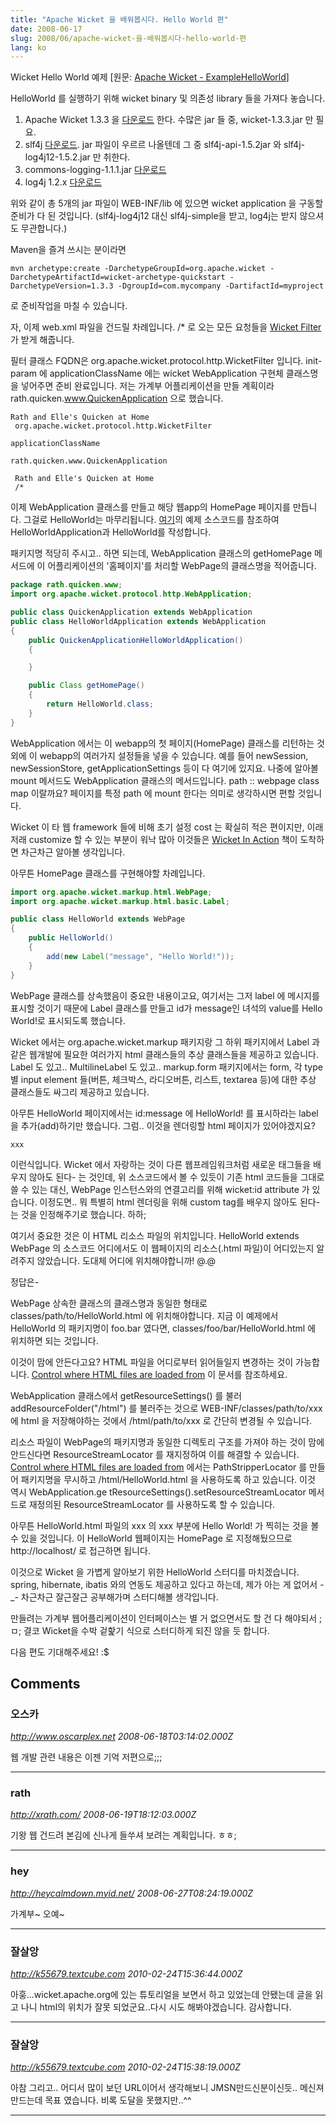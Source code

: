 ```yaml
---
title: "Apache Wicket 을 배워봅시다. Hello World 편"
date: 2008-06-17
slug: 2008/06/apache-wicket-을-배워봅시다-hello-world-편
lang: ko
---
```


Wicket Hello World 예제  [원문: [Apache Wicket - ExampleHelloWorld](http://wicket.apache.org/examplehelloworld.html)]

HelloWorld 를 실행하기 위해 wicket binary 및 의존성 library 들을 가져다 놓습니다.

1. Apache Wicket 1.3.3 을 [다운로드](http://www.apache.org/dyn/closer.cgi/wicket/1.3.3) 한다. 수많은 jar 들 중, wicket-1.3.3.jar 만 필요.
2. slf4j [다운로드](http://www.slf4j.org/download.html). jar 파일이 우르르 나올텐데 그 중 slf4j-api-1.5.2jar 와 slf4j-log4j12-1.5.2.jar 만 취한다.
3. commons-logging-1.1.1.jar [다운로드](http://commons.apache.org/downloads/download_logging.cgi)
4. log4j 1.2.x [다운로드](http://logging.apache.org/log4j/1.2/download.html)

위와 같이 총 5개의 jar 파일이 WEB-INF/lib 에 있으면 wicket application 을 구동할 준비가 다 된 것입니다. (slf4j-log4j12 대신 slf4j-simple을 받고, log4j는 받지 않으셔도 무관합니다.)

Maven을 즐겨 쓰시는 분이라면 


```
mvn archetype:create -DarchetypeGroupId=org.apache.wicket -DarchetypeArtifactId=wicket-archetype-quickstart -DarchetypeVersion=1.3.3 -DgroupId=com.mycompany -DartifactId=myproject
```


로 준비작업을 마칠 수 있습니다.

자, 이제 web.xml 파일을 건드릴 차례입니다. /* 로 오는 모든 요청들을 [Wicket Filter](http://wicket.apache.org/docs/wicket-1.3.2/wicket/apidocs/org/apache/wicket/protocol/http/WicketFilter.html) 가 받게 해줍니다.

필터 클래스 FQDN은 org.apache.wicket.protocol.http.WicketFilter 입니다. 
init-param 에 applicationClassName 에는 wicket WebApplication 구현체 클래스명을 넣어주면 준비 완료입니다. 저는 가계부 어플리케이션을 만들 계획이라 rath.quicken.www.QuickenApplication 으로 했습니다.


```
Rath and Elle's Quicken at Home
 org.apache.wicket.protocol.http.WicketFilter

applicationClassName

rath.quicken.www.QuickenApplication

 Rath and Elle's Quicken at Home
 /*
```


이제 WebApplication 클래스를 만들고 해당 웹app의 HomePage 페이지를 만듭니다.
그걸로 HelloWorld는 마무리됩니다. [여기](http://wicket.apache.org/examplehelloworld.html)의 예제 소스코드를 참조하여 HelloWorldApplication과 HelloWorld를 작성합니다. 

패키지명 적당히 주시고.. 하면 되는데, WebApplication 클래스의 getHomePage 메서드에 이 어플리케이션의 '홈페이지'를 처리할 WebPage의 클래스명을 적어줍니다. 


```java
package rath.quicken.www;
import org.apache.wicket.protocol.http.WebApplication;

public class QuickenApplication extends WebApplication
public class HelloWorldApplication extends WebApplication
{
    public QuickenApplicationHelloWorldApplication()
    {

    }

    public Class getHomePage()
    {
        return HelloWorld.class;
    }
}
```



WebApplication 에서는 이 webapp의 첫 페이지(HomePage) 클래스를 리턴하는 것 외에 이 webapp의 여러가지 설정들을 넣을 수 있습니다. 예를 들어 newSession, newSessionStore, getApplicationSettings 등이 다 여기에 있지요. 나중에 알아볼 mount 메서드도 WebApplication 클래스의 메서드입니다. path :: webpage class map 이랄까요? 페이지를 특정 path 에 mount 한다는 의미로 생각하시면 편할 것입니다.

Wicket 이 타 웹 framework 들에 비해 초기 설정 cost 는 확실히 적은 편이지만, 이래저래 customize 할 수 있는 부분이 워낙 많아 이것들은 [Wicket In Action](http://www.amazon.com/Wicket-Action-Martijn-Dashorst/dp/1932394982) 책이 도착하면 차근차근 알아볼 생각입니다. 

아무튼 HomePage 클래스를 구현해야할 차례입니다. 


```java
import org.apache.wicket.markup.html.WebPage;
import org.apache.wicket.markup.html.basic.Label;

public class HelloWorld extends WebPage
{
    public HelloWorld()
    {
        add(new Label("message", "Hello World!"));
    }
}
```


WebPage 클래스를 상속했음이 중요한 내용이고요, 여기서는 그저 label 에 메시지를 표시할 것이기 때문에 Label 클래스를 만들고 id가 message인 녀석의 value를 Hello World!로 표시되도록 했습니다.

Wicket 에서는 org.apache.wicket.markup 패키지랑 그 하위 패키지에서 Label 과 같은 웹개발에 필요한 여러가지 html 클래스들의 추상 클래스들을 제공하고 있습니다. Label 도 있고.. MultilineLabel 도 있고.. markup.form 패키지에서는 form, 각 type별 input element 들(버튼, 체크박스, 라디오버튼, 리스트, textarea 등)에 대한 추상 클래스들도 싸그리 제공하고 있습니다. 

아무튼 HelloWorld 페이지에서는 id:message 에 HelloWorld! 를 표시하라는 label을 추가(add)하기만 했습니다. 그럼.. 이것을 렌더링할 html 페이지가 있어야겠지요?


```
xxx
```


이런식입니다. Wicket 에서 자랑하는 것이 다른 웹프레임워크처럼 새로운 태그들을 배우지 않아도 된다- 는 것인데, 위 소스코드에서 볼 수 있듯이 기존 html 코드들을 그대로 쓸 수 있는 대신, WebPage 인스턴스와의 연결고리를 위해 wicket:id attribute 가 있습니다. 이정도면.. 뭐 특별히 html 렌더링을 위해 custom tag를 배우지 않아도 된다- 는 것을 인정해주기로 했습니다. 하하;

여기서 중요한 것은 이 HTML 리소스 파일의 위치입니다. HelloWorld extends WebPage 의 소스코드 어디에서도 이 웹페이지의 리소스(.html 파일)이 어디있는지 알려주지 않았습니다. 도대체 어디에 위치해야합니까! @.@

정답은- 

WebPage 상속한 클래스의 클래스명과 동일한 형태로 classes/path/to/HelloWorld.html 에 위치해야합니다. 지금 이 예제에서 HelloWorld 의 패키지명이 foo.bar 였다면, classes/foo/bar/HelloWorld.html 에 위치하면 되는 것입니다.

이것이 맘에 안든다고요? HTML 파일을 어디로부터 읽어들일지 변경하는 것이 가능합니다.
[Control where HTML files are loaded from](http://cwiki.apache.org/WICKET/control-where-html-files-are-loaded-from.html) 이 문서를 참조하세요.

WebApplication 클래스에서 getResourceSettings() 를 불러 addResourceFolder("/html") 를 불러주는 것으로 WEB-INF/classes/path/to/xxx 에 html 을 저장해야하는 것에서 /html/path/to/xxx 로 간단히 변경될 수 있습니다. 

리소스 파일이 WebPage의 패키지명과 동일한 디렉토리 구조를 가져야 하는 것이 맘에 안드신다면 ResourceStreamLocator 를 재지정하여 이를 해결할 수 있습니다. [Control where HTML files are loaded from](http://cwiki.apache.org/WICKET/control-where-html-files-are-loaded-from.html) 에서는 PathStripperLocator 를 만들어 패키지명을 무시하고 /html/HelloWorld.html 을 사용하도록 하고 있습니다. 이것 역시 WebApplication.ge
tResourceSettings().setResourceStreamLocator 메서드로 재정의된 ResourceStreamLocator 를 사용하도록 할 수 있습니다.

아무튼 HelloWorld.html 파일의 <span wicket:id=..>xxx</span> 의 xxx 부분에 Hello World! 가 찍히는 것을 볼 수 있을 것입니다. 이 HelloWorld 웹페이지는 HomePage 로 지정해뒀으므로 http://localhost/ 로 접근하면 됩니다.

이것으로 Wicket 을 가볍게 알아보기 위한 HelloWorld 스터디를 마치겠습니다.
spring, hibernate, ibatis 와의 연동도 제공하고 있다고 하는데, 제가 아는 게 없어서 -_- 차근차근 잘근잘근 공부해가며 스터디해볼 생각입니다.

만들려는 가계부 웹어플리케이션이 인터페이스는 별 거 없으면서도 할 건 다 해야되서 ;ㅁ; 결코 Wicket을 수박 겉핥기 식으로 스터디하게 되진 않을 듯 합니다. 

다음 편도 기대해주세요! :$

## Comments

### 오스카
*http://www.oscarplex.net*
*2008-06-18T03:14:02.000Z*

웹 개발 관련 내용은 이젠 기억 저편으로;;;

---

### rath
*http://xrath.com/*
*2008-06-19T18:12:03.000Z*

기왕 웹 건드려 본김에 신나게 들쑤셔 보려는 계획입니다. ㅎㅎ;

---

### hey
*http://heycalmdown.myid.net/*
*2008-06-27T08:24:19.000Z*

가계부~ 오예~

---

### 잘살앙
*http://k55679.textcube.com*
*2010-02-24T15:36:44.000Z*

아훙...wicket.apache.org에 있는 튜토리얼을 보면서 하고 있었는데 안됐는데 글을 읽고 나니 html의 위치가 잘못 되었군요..다시 시도 해봐야겠습니다. 감사합니다.

---

### 잘살앙
*http://k55679.textcube.com*
*2010-02-24T15:38:19.000Z*

아참 그리고.. 어디서 많이 보던 URL이어서 생각해보니 JMSN만드신분이신듯.. 메신져 만드는데 목표 였습니다. 비록 도달을 못했지만..^^

---


